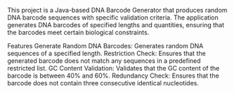 This project is a Java-based DNA Barcode Generator that produces random DNA barcode sequences with specific validation criteria. The application generates DNA barcodes of specified lengths and quantities, ensuring that the barcodes meet certain biological constraints.

Features
Generate Random DNA Barcodes: Generates random DNA sequences of a specified length.
Restriction Check: Ensures that the generated barcode does not match any sequences in a predefined restricted list.
GC Content Validation: Validates that the GC content of the barcode is between 40% and 60%.
Redundancy Check: Ensures that the barcode does not contain three consecutive identical nucleotides.
